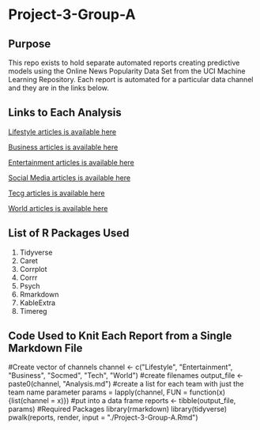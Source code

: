 # Project-3-Group-A
## Purpose
This repo exists to hold separate automated reports creating predictive models using the Online News Popularity Data Set from the UCI Machine Learning Repository. Each report is automated for a particular data channel and they are in the links below.
## Links to Each Analysis
[Lifestyle articles is available here](LifestyleAnalysis.html)

[Business articles is available here](BusinessAnalysis.html)

[Entertainment articles is available here](EntertainmentAnalysis.html)

[Social Media articles is available here](SocmedAnalysis.html)

[Tecg articles is available here](TechAnalysis.html)

[World articles is available here](WorldAnalysis.html)
## List of R Packages Used

1. Tidyverse
2. Caret
3. Corrplot
4. Corrr
5. Psych
6. Rmarkdown
7. KableExtra
8. Timereg

## Code Used to Knit Each Report from a Single Markdown File

#Create vector of channels
channel <- c("Lifestyle", "Entertainment", "Business", "Socmed", "Tech", "World")
#create filenames
output_file <- paste0(channel, "Analysis.md")
#create a list for each team with just the team name parameter
params = lapply(channel, FUN = function(x){list(channel = x)})
#put into a data frame
reports <- tibble(output_file, params)
#Required Packages
library(rmarkdown)
library(tidyverse)
pwalk(reports, render, input = "./Project-3-Group-A.Rmd")

